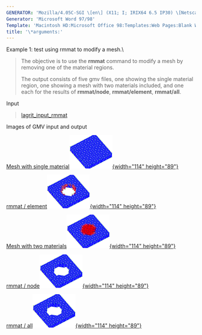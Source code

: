 ```yaml
---
GENERATOR: 'Mozilla/4.05C-SGI \[en\] (X11; I; IRIX64 6.5 IP30) \[Netscape\]'
Generator: 'Microsoft Word 97/98'
Template: 'Macintosh HD:Microsoft Office 98:Templates:Web Pages:Blank Web Page'
title: '\*arguments:'
---
```


Example 1: test using rmmat to modify a mesh.\

> The objective is to use the **rmmat** command to modify a mesh by
> removing one of the material regions.
>
> The output consists of five gmv files, one showing the single material
> region, one showing a mesh with two materials included, and one each
> for the results of **rmmat/node**, **rmmat/element**, **rmmat/all**.

Input

> [lagrit\_input\_rmmat](../input_output/lagrit_input_rmmat)
>
Images of GMV input and output

[Mesh with single
material](image/rmmat1.gif)[![](image/rmmat1_tn.gif){width="114"
height="89"}](image/rmmat1.gif)

[rmmat / element](image/rmmat4.gif)[![](image/rmmat4_tn.gif){width="114"
height="89"}](image/rmmat4.gif)

[Mesh with two
materials](image/rmmat2.gif)[![](image/rmmat2_tn.gif){width="114"
height="89"}](image/rmmat2.gif)

[rmmat / node](image/rmmat3.gif)[![](image/rmmat3_tn.gif){width="114"
height="89"}](image/rmmat3.gif)

[rmmat / all](image/rmmat5.gif)[![](image/rmmat5_tn.gif){width="114"
height="89"}](image/rmmat5.gif)
